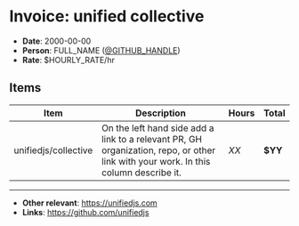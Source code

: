 # Invoice: unified collective

*   **Date**: 2000-00-00
*   **Person**: FULL_NAME ([@GITHUB_HANDLE](https://github.com/GITHUB_HANDLE))
*   **Rate**: $HOURLY_RATE/hr

## Items

| Item                 | Description                                                                                                                         | Hours | Total   |
| -------------------- | ----------------------------------------------------------------------------------------------------------------------------------- | ----- | ------- |
| unifiedjs/collective | On the left hand side add a link to a relevant PR, GH organization, repo, or other link with your work. In this column describe it. | *XX*  | **$YY** |

***

*   **Other relevant**: <https://unifiedjs.com>
*   **Links**: <https://github.com/unifiedjs>
